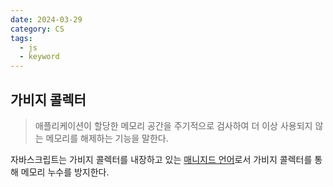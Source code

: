 ```yaml
---
date: 2024-03-29
category: CS
tags:
  - js
  - keyword
---
```

## 가비지 콜렉터
> 애플리케이션이 할당한 메모리 공간을 주기적으로 검사하여 더 이상 사용되지 않는 메모리를 해제하는 기능을 말한다. 

자바스크립트는 가비지 콜렉터를 내장하고 있는 [매니지드 언어](매니지드%20언어와%20언매니지드%20언어.md)로서 가비지 콜렉터를 통해 메모리 누수를 방지한다.


